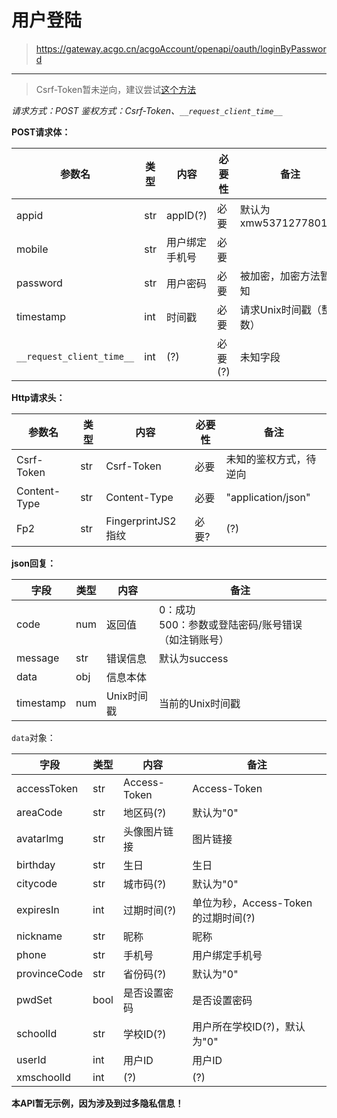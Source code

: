 # 用户登陆

> <https://gateway.acgo.cn/acgoAccount/openapi/oauth/loginByPassword>
---
> Csrf-Token暂未逆向，建议尝试[这个方法](../../docs/sgin/access-token.md)

*请求方式：POST*
*鉴权方式：Csrf-Token、`__request_client_time__`*

**POST请求体：**

| 参数名                       | 类型  | 内容       | 必要性   | 备注                 |
|---------------------------|-----|----------|-------|--------------------|
| appid                     | str | appID(?) | 必要    | 默认为xmw537127780164 |
| mobile                    | str | 用户绑定手机号  | 必要    |                    |
| password                  | str | 用户密码     | 必要    | 被加密，加密方法暂未知        |
| timestamp                 | int | 时间戳      | 必要    | 请求Unix时间戳（整数）      |
| `__request_client_time__` | int | (?)      | 必要(?) | 未知字段               |


**Http请求头：**

| 参数名          | 类型  | 内容               | 必要性 | 备注                 |
|--------------|-----|------------------|-----|--------------------|
| Csrf-Token   | str | Csrf-Token       | 必要  | 未知的鉴权方式，待逆向        |
| Content-Type | str | Content-Type     | 必要  | "application/json" |
| Fp2          | str | FingerprintJS2指纹 | 必要? | (?)                |


**json回复：**

| 字段        | 类型  | 内容      | 备注                                |
|-----------|-----|---------|-----------------------------------|
| code      | num | 返回值     | 0：成功<br />500：参数或登陆密码/账号错误（如注销账号） |
| message   | str | 错误信息    | 默认为success                        |
| data      | obj | 信息本体    |                                   |
| timestamp | num | Unix时间戳 | 当前的Unix时间戳                        |

`data`对象：

| 字段           | 类型   | 内容           | 备注                        |
|--------------|------|--------------|---------------------------|
| accessToken  | str  | Access-Token | Access-Token              |
| areaCode     | str  | 地区码(?)       | 默认为"0"                    |
| avatarImg    | str  | 头像图片链接       | 图片链接                      |
| birthday     | str  | 生日           | 生日                        |
| citycode     | str  | 城市码(?)       | 默认为"0"                    |
| expiresIn    | int  | 过期时间(?)      | 单位为秒，Access-Token的过期时间(?) |
| nickname     | str  | 昵称           | 昵称                        |
| phone        | str  | 手机号          | 用户绑定手机号                   |
| provinceCode | str  | 省份码(?)       | 默认为"0"                    |
| pwdSet       | bool | 是否设置密码       | 是否设置密码                    |
| schoolId     | str  | 学校ID(?)      | 用户所在学校ID(?)，默认为"0"        |
| userId       | int  | 用户ID         | 用户ID                      |
| xmschoolId   | int  | (?)          | (?)                       |


**本API暂无示例，因为涉及到过多隐私信息！**